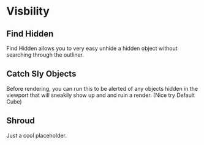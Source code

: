 # Visbility



## Find Hidden

Find Hidden allows you to very easy unhide a hidden object without searching through the outliner.

## Catch Sly Objects

Before rendering, you can run this to be alerted of any objects hidden in the viewport that will
sneakily show up and and ruin a render. (Nice try Default Cube)

## Shroud

Just a cool placeholder.

